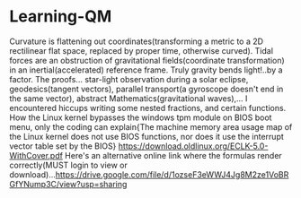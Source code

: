 # Learning-QM
Curvature is flattening out coordinates(transforming a metric to a  2D rectilinear flat space, replaced by proper time, otherwise curved).  Tidal forces are an obstruction of gravitational fields(coordinate transformation) in an inertial(accelerated) reference frame. Truly gravity bends light!..by a factor. The proofs... star-light observation during a solar eclipse, geodesics(tangent vectors), parallel transport(a gyroscope doesn't end in the same vector), abstract Mathematics(gravitational waves),...
I encountered hiccups writing some nested fractions, and certain functions.
How the Linux kernel bypasses the windows tpm module on BIOS boot menu, only the coding can explain{The machine memory area usage map of the Linux kernel does not use BIOS functions, nor does it use the
interrupt vector table set by the BIOS} https://download.oldlinux.org/ECLK-5.0-WithCover.pdf
Here's an alternative online link where the formulas render correctly(MUST login to view or download)...https://drive.google.com/file/d/1ozseF3eWWJ4Jg8M2ze1VoBRGfYNump3C/view?usp=sharing

